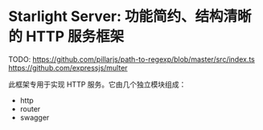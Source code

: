 # Starlight Server: 功能简约、结构清晰的 HTTP 服务框架

TODO:
https://github.com/pillarjs/path-to-regexp/blob/master/src/index.ts
https://github.com/expressjs/multer

此框架专用于实现 HTTP 服务。它由几个独立模块组成：

- http
- router
- swagger

